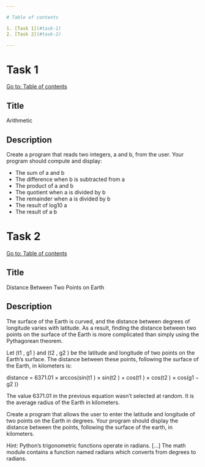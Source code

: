 ```yaml
---

# Table of contents

1. [Task 1](#task-1)
2. [Task 2](#task-2)

---
```


# Task 1

[Go to: Table of contents](#table-of-contents)

## Title

Arithmetic

## Description

Create a program that reads two integers, a and b, from the user. Your program should
compute and display:

- The sum of a and b
- The difference when b is subtracted from a
- The product of a and b
- The quotient when a is divided by b
- The remainder when a is divided by b
- The result of log10 a
- The result of a b

# Task 2

[Go to: Table of contents](#table-of-contents)

## Title

Distance Between Two Points on Earth

## Description

The surface of the Earth is curved, and the distance between degrees of longitude varies with latitude. As a result, finding the distance between two points on the surface of the Earth is more complicated than simply using the Pythagorean theorem.

Let (t1 , g1 ) and (t2 , g2 ) be the latitude and longitude of two points on the Earth’s surface. The distance between these points, following the surface of the Earth, in kilometers is:

distance = 6371.01 × arccos(sin(t1 ) × sin(t2 ) + cos(t1 ) × cos(t2 ) × cos(g1 − g2 ))

The value 6371.01 in the previous equation wasn’t selected at random. It is the average radius of the Earth in kilometers.

Create a program that allows the user to enter the latitude and longitude of two points on the Earth in degrees. Your program should display the distance between the points, following the surface of the earth, in kilometers.

Hint: Python’s trigonometric functions operate in radians. [...] The math module contains a function named radians which converts from degrees to radians.
